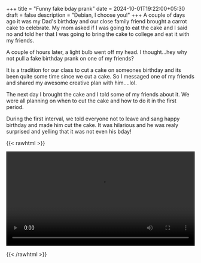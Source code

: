 +++
title = "Funny fake bday prank"
date = 2024-10-01T19:22:00+05:30
draft = false
description = "Debian, I choose you!"
+++
A couple of days ago it was my Dad's birthday and our close family friend brought a carrot cake to celebrate. My mom asked if I was going to eat the cake and I said no and told her that I was going to bring the cake to college and eat it with my friends.

A couple of hours later, a light bulb went off my head. I thought...hey why not pull a fake birthday prank on one of my friends?

It is a tradition for our class to cut a cake on someones birthday and its been quite some time since we cut a cake. So I messaged one of my friends and shared my awesome creative plan with him....lol.

The next day I brought the cake and I told some of my friends about it. We were all planning on when to cut the cake and how to do it in the first period.

During the first interval, we told everyone not to leave and sang happy birthday and made him cut the cake. It was hilarious and he was realy surprised and yelling that it was not even his bday!

{{< rawhtml >}} 

<video width=100% controls autoplay>
    <source src="fake-bday-prank/0e92a16b55ee5b70.mp4" type="video/webm">
    Your browser does not support the video tag.  
</video>

{{< /rawhtml >}}


